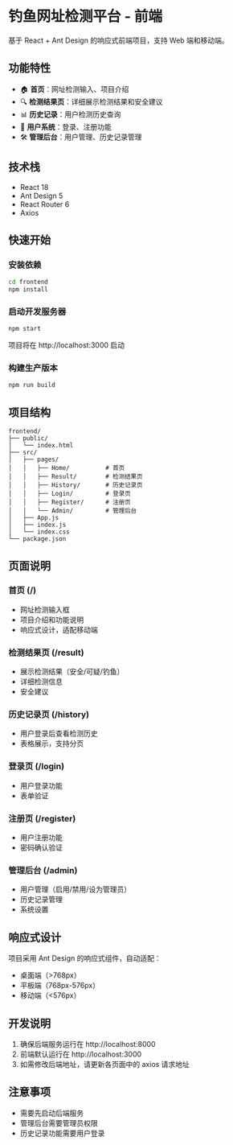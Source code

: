 # 钓鱼网址检测平台 - 前端

基于 React + Ant Design 的响应式前端项目，支持 Web 端和移动端。

## 功能特性

- 🏠 **首页**：网址检测输入、项目介绍
- 🔍 **检测结果页**：详细展示检测结果和安全建议
- 📊 **历史记录**：用户检测历史查询
- 👤 **用户系统**：登录、注册功能
- 🛠️ **管理后台**：用户管理、历史记录管理

## 技术栈

- React 18
- Ant Design 5
- React Router 6
- Axios

## 快速开始

### 安装依赖

```bash
cd frontend
npm install
```

### 启动开发服务器

```bash
npm start
```

项目将在 http://localhost:3000 启动

### 构建生产版本

```bash
npm run build
```

## 项目结构

```
frontend/
├── public/
│   └── index.html
├── src/
│   ├── pages/
│   │   ├── Home/          # 首页
│   │   ├── Result/        # 检测结果页
│   │   ├── History/       # 历史记录页
│   │   ├── Login/         # 登录页
│   │   ├── Register/      # 注册页
│   │   └── Admin/         # 管理后台
│   ├── App.js
│   ├── index.js
│   └── index.css
└── package.json
```

## 页面说明

### 首页 (/)
- 网址检测输入框
- 项目介绍和功能说明
- 响应式设计，适配移动端

### 检测结果页 (/result)
- 展示检测结果（安全/可疑/钓鱼）
- 详细检测信息
- 安全建议

### 历史记录页 (/history)
- 用户登录后查看检测历史
- 表格展示，支持分页

### 登录页 (/login)
- 用户登录功能
- 表单验证

### 注册页 (/register)
- 用户注册功能
- 密码确认验证

### 管理后台 (/admin)
- 用户管理（启用/禁用/设为管理员）
- 历史记录管理
- 系统设置

## 响应式设计

项目采用 Ant Design 的响应式组件，自动适配：
- 桌面端（>768px）
- 平板端（768px-576px）
- 移动端（<576px）

## 开发说明

1. 确保后端服务运行在 http://localhost:8000
2. 前端默认运行在 http://localhost:3000
3. 如需修改后端地址，请更新各页面中的 axios 请求地址

## 注意事项

- 需要先启动后端服务
- 管理后台需要管理员权限
- 历史记录功能需要用户登录 